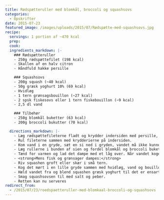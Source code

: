 ```yaml
---
title: Rødspætteruller med blomkål, broccoli og squashsovs
categories:
  - Opskrifter
date: 2015-07-23
featured_image: /images/uploads/2015/07/Rødspætte-med-squashsovs.jpg
recipe:
  servings: 1 portion af ~470 kcal
  prep:
  cook:
  ingredients_markdown: |-
    ### Rødspætteruller
    - 250g rødspættefilet (198 kcal)
    - Skallen af en halv citron
    - Håndfuld hakke persille

    ### Squashsovs
    - 200g squash (~40 kcal)
    - 50g græsk yoghurt 10% (69 kcal)
    - Hvidløg
    - 1 tern grønsagsbouillon (~27 kcal)
    - 2 spsk fiskesovs eller 1 tern fiskebouillon (~9 kcal)
    - 2,5 dl vand

    ### Tilbehør
    - 250g blomkål buketter (63 kcal)
    - 200g broccoli bukutter (70 kcal)

  directions_markdown: |-
    - Læg rødspættefileterne fladt og krydder indersiden med persille, citronskal, salt og peber.
    - Rul fileterne sammen med krydderierne på indersiden.
    - Kom vand i en gryde, sæt en si ned i gryden, vandet må ikke kunne nå sien
    - Læg rullerne i bunden af sien og fordel blomkål og broccoli buketterne oven på. Drys lidt salt over.
    - Tænd for varmen og lad det dampe med et låg over. Når vandet koger, skru ned på ca. halv styrke.
    - <strong>Mens fisk og grønsager dampes:</strong>
    - Riv squashen groft eller skær i små tern.
    - Kog det mørt i en lille gryde sammen med hvidløg, vand og bouillon.
    - Hæld vandet fra og blend squashen græsk yoghurt til det er ensartet.
    - Smag squashsovsen til med salt og peber.
    - Retten kan nu serveres
redirect_from:
  - /2015/07/23/roedspaetteruller-med-blomkaal-broccoli-og-squashsovs
---
```

